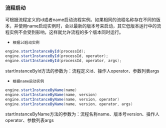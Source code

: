 ### 流程启动

可根据流程定义的id或者name启动流程实例。如果相同的流程名称存在不同的版本，并使用name启动实例时，会以最新的版本号来启动，其它低版本运行中的流程实例不会受到影响，这样就允许流程的多个版本同时运行。

- `根据id启动实例`

```java
engine.startInstanceById(processId);
engine.startInstanceById(processId, operator);
engine.startInstanceById(processId, operator, args);
```

startInstanceById方法的参数为：流程定义id、操作人operator、参数列表args

- `根据name启动实例`

```java
engine.startInstanceByName(name)
engine.startInstanceByName(name, version)
engine.startInstanceByName(name, version, operator)
engine.startInstanceByName(name, version, operator, args)
```

startInstanceByName方法的参数为：流程名称name、版本号version、操作人operator、参数列表args